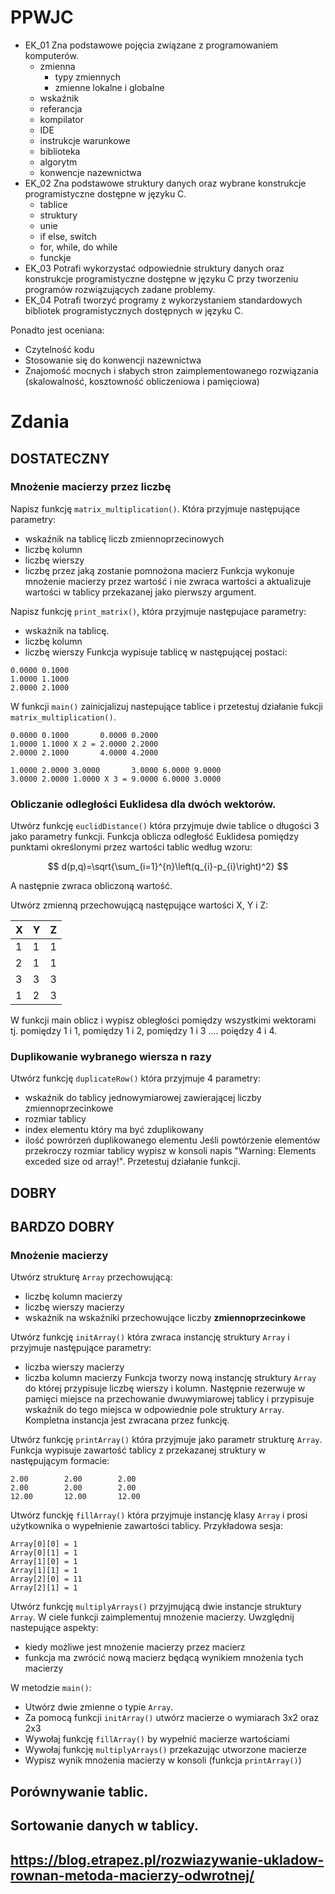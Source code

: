 # PPWJC

- EK_01 Zna podstawowe pojęcia związane z programowaniem 
komputerów. 
    - zmienna
        - typy zmiennych
        - zmienne lokalne i globalne
    - wskaźnik
    - referancja
    - kompilator
    - IDE
    - instrukcje warunkowe
    - biblioteka
    - algorytm
    - konwencje nazewnictwa
- EK_02 Zna podstawowe struktury danych oraz wybrane konstrukcje 
programistyczne dostępne w języku C.
    - tablice
    - struktury
    - unie
    - if else, switch
    - for, while, do while
    - funckje
- EK_03 Potrafi wykorzystać odpowiednie struktury danych oraz 
konstrukcje programistyczne dostępne w języku C przy 
tworzeniu programów rozwiązujących zadane problemy.
- EK_04 Potrafi tworzyć programy z wykorzystaniem standardowych 
bibliotek programistycznych dostępnych w języku C.

Ponadto jest oceniana:
- Czytelność kodu
- Stosowanie się do konwencji nazewnictwa
- Znajomość mocnych i słabych stron zaimplementowanego rozwiązania (skalowalność, kosztowność obliczeniowa i pamięciowa)

# Zdania

## DOSTATECZNY

### Mnożenie macierzy przez liczbę
Napisz funkcję `matrix_multiplication()`. Która przyjmuje następujące parametry:
- wskaźnik na tablicę liczb zmiennoprzecinowych
- liczbę kolumn
- liczbę wierszy
- liczbę przez jaką zostanie pomnożona macierz
Funkcja wykonuje mnożenie macierzy przez wartość i nie zwraca wartości a aktualizuje wartości w tablicy przekazanej jako pierwszy argument. 

Napisz funkcję `print_matrix()`, która przyjmuje następujace parametry:
- wskaźnik na tablicę.
- liczbę kolumn
- liczbę wierszy
Funkcja wypisuje tablicę w następującej postaci:

```Terminal
0.0000 0.1000
1.0000 1.1000
2.0000 2.1000
```

W funkcji `main()` zainicjalizuj nastepujące tablice i przetestuj działanie fukcji `matrix_multiplication()`.

```terminal
0.0000 0.1000       0.0000 0.2000 
1.0000 1.1000 X 2 = 2.0000 2.2000
2.0000 2.1000       4.0000 4.2000
```

```terminal
1.0000 2.0000 3.0000       3.0000 6.0000 9.0000
3.0000 2.0000 1.0000 X 3 = 9.0000 6.0000 3.0000
```


### Obliczanie odległości Euklidesa dla dwóch wektorów.

Utwórz funkcję `euclidDistance()` która przyjmuje dwie tablice o długości 3 jako parametry funkcji. Funkcja oblicza odległość Euklidesa pomiędzy punktami określonymi przez wartości tablic według wzoru:

$$
d(p,q)=\sqrt{\sum_{i=1}^{n}\left(q_{i}-p_{i}\right)^2} 
$$

A następnie zwraca obliczoną wartość.

Utwórz zmienną przechowującą następujące wartości X, Y i Z:

| X | Y | Z |
|---|---|---|
| 1 | 1 | 1 |
| 2 | 1 | 1 |
| 3 | 3 | 3 |
| 1 | 2 | 3 |

W funkcji main oblicz i wypisz obległości pomiędzy wszystkimi wektorami tj. pomiędzy 1 i 1, pomiędzy 1 i 2, pomiędzy 1 i 3 .... poiędzy 4 i 4.


### Duplikowanie wybranego wiersza n razy

Utwórz funkcję `duplicateRow()` która przyjmuje 4 parametry:
- wskaźnik do tablicy jednowymiarowej zawierającej liczby zmiennoprzecinkowe
- rozmiar tablicy
- index elementu który ma być zduplikowany
- ilość powrórzeń duplikowanego elementu
Jeśli powtórzenie elementów przekroczy rozmiar tablicy wypisz w konsoli napis "Warning: Elements exceded size od array!".
Przetestuj działanie funkcji.

## DOBRY




## BARDZO DOBRY

### Mnożenie macierzy

Utwórz strukturę `Array` przechowującą:
- liczbę kolumn macierzy
- liczbę wierszy macierzy
- wskaźnik na wskaźniki przechowujące liczby **zmiennoprzecinkowe**

Utwórz funkcję `initArray()` która zwraca instancję struktury `Array` i przyjmuje następujące parametry:
- liczba wierszy macierzy
- liczba kolumn macierzy
Funkcja tworzy nową instancję struktury `Array` do której przypisuje liczbę wierszy i kolumn.
Następnie rezerwuje w pamięci miejsce na przechowanie dwuwymiarowej tablicy i przypisuje wskaźnik do tego miejsca w odpowiednie pole struktury `Array`.
Kompletna instancja jest zwracana przez funkcję.

Utwórz funkcję `printArray()` która przyjmuje jako parametr strukturę `Array`.
Funkcja wypisuje zawartość tablicy z przekazanej struktury w następującym formacie:

```terminal
2.00        2.00        2.00
2.00        2.00        2.00
12.00       12.00       12.00
```

Utwórz funckję `fillArray()` która przyjmuje instancję klasy `Array` i prosi użytkownika o wypełnienie zawartości tablicy.
Przykładowa sesja:
```terminal
Array[0][0] = 1
Array[0][1] = 1
Array[1][0] = 1
Array[1][1] = 1
Array[2][0] = 11
Array[2][1] = 1
```

Utwórz funkcję `multiplyArrays()` przyjmującą dwie instancje struktury `Array`. W ciele funkcji zaimplementuj mnożenie macierzy. Uwzględnij nastepujące aspekty:
- kiedy możliwe jest mnożenie macierzy przez macierz
- funkcja ma zwrócić nową macierz będącą wynikiem mnożenia tych macierzy

W metodzie `main()`:
- Utwórz dwie zmienne o typie `Array`.
- Za pomocą funkcji `initArray()` utwórz macierze o wymiarach 3x2 oraz 2x3
- Wywołaj funkcję `fillArray()` by wypełnić macierze wartościami
- Wywołaj funkcję `multiplyArrays()` przekazując utworzone macierze
- Wypisz wynik mnożenia macierzy w konsoli (funkcja `printArray()`)

## Porównywanie tablic.

## Sortowanie danych w tablicy.

## https://blog.etrapez.pl/rozwiazywanie-ukladow-rownan-metoda-macierzy-odwrotnej/
